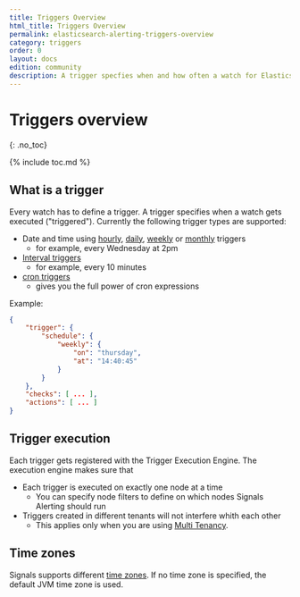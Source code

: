 ```yaml
---
title: Triggers Overview
html_title: Triggers Overview
permalink: elasticsearch-alerting-triggers-overview
category: triggers
order: 0
layout: docs
edition: community
description: A trigger specfies when and how often a watch for Elasticsearch Alerting i executed.
---
```


<!--- Copyright 2020 floragunn GmbH -->

# Triggers overview
{: .no_toc}

{% include toc.md %}

## What is a trigger

Every watch has to define a trigger. A trigger specifies when a watch gets executed ("triggered"). Currently the following trigger types are supported:

* Date and time using [hourly](triggers_schedule.md#hourly-triggers), [daily](triggers_schedule.md#daily-triggers), [weekly](triggers_schedule.md#weekly-triggers) or [monthly](triggers_schedule.md#monthly-triggers) triggers
  * for example, every Wednesday at 2pm 
* [Interval triggers](triggers_schedule.md#interval-triggers)
  * for example, every 10 minutes 
* [cron triggers](triggers_schedule.md#cron-triggers)
  * gives you the full power of cron expressions

Example:

```json
{
	"trigger": {
		"schedule": {
			"weekly": {
				"on": "thursday",
				"at": "14:40:45"
			}
		}
	},
	"checks": [ ... ],
	"actions": [ ... ]
}
```


## Trigger execution

Each trigger gets registered with the Trigger Execution Engine. The execution engine makes sure that

* Each trigger is executed on exactly one node at a time
  * You can specify node filters to define on which nodes Signals Alerting should run
* Triggers created in different tenants will not interfere whith each other
  * This applies only when you are using [Multi Tenancy](elasticsearch-alerting-security-multi-tenancy).   
   
## Time zones

Signals supports different [time zones](triggers_timezones.md). If no time zone is specified, the default JVM time zone is used. 
